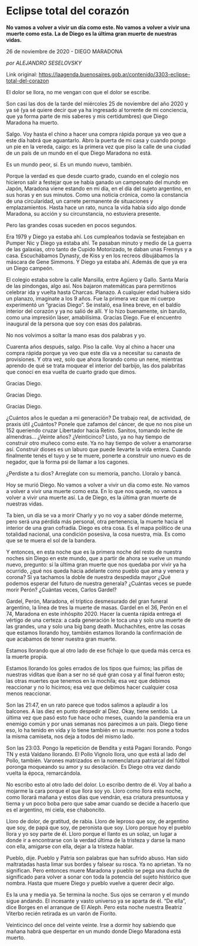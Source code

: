 # Eclipse total del corazón

**No vamos a volver a vivir un día como este. No vamos a volver a vivir una muerte como esta. La de Diego es la última gran muerte de nuestras vidas.**

26 de noviembre de 2020 - DIEGO MARADONA

_por ALEJANDRO SESELOVSKY_

Link original: https://laagenda.buenosaires.gob.ar/contenido/3303-eclipse-total-del-corazon



El dolor se llora, no me vengan con que el dolor se escribe.




Son casi las dos de la tarde del miércoles 25 de noviembre del año 2020 y ya sé (ya sé quiere decir que ya ha ingresado al torrente de mi conciencia, que ya forma parte de mis saberes y mis certidumbres) que Diego Maradona ha muerto.




Salgo. Voy hasta el chino a hacer una compra rápida porque ya veo que a este día habrá que aguantarlo. Abro la puerta de mi casa y cuando pongo un pie en la vereda, caigo: es la primera vez que piso la calle de una ciudad de un país de un mundo en el que Diego Maradona no está.




Es un mundo peor, sí. Es un mundo nuevo, también.




Porque la verdad es que desde cuarto grado, cuando en el colegio nos hicieron salir a festejar que se había ganado un campeonato del mundo en Japón, Maradona viene estando en mi día, en el día del sujeto argentino, en sus horas y en sus minutos. Como una noticia crónica, como la constancia de una circularidad, un carrete permanente de situaciones y emplazamientos. Hasta hace un rato, nunca la vida había sido algo donde Maradona, su acción y su circunstancia, no estuviera presente.




Pero las grandes cosas suceden en pocos segundos.




Era 1979 y Diego ya estaba ahí. Los cumpleaños todavía se festejaban en Pumper Nic y Diego ya estaba ahí. Te pasaban minuto y medio de La guerra de las galaxias, otro tanto de Cupido Motorizado, te daban unas Frennys y a casa. Escuchábamos Dynasty, de Kiss y en los recreos dibujábamos la máscara de Gene Simmons. Y Diego ya estaba ahí. Además de que ya era un Diego campeón.




El colegio estaba sobre la calle Mansilla, entre Agüero y Gallo. Santa María de las pindongas, algo así. Nos bajaron matemáticas para permitirnos celebrar ida y vuelta hasta Charcas. Planazo. A cualquier edad hubiera sido un planazo, imaginate a los 9 años. Fue la primera vez que mi cuerpo experimentó un “gracias Diego”. Se instaló, esa línea breve, en el baldío interior del corazón y ya no salió de allí. Y lo hizo buenamente, sin barullo, como una impresión láser, amabilísima. Gracias Diego. Fue el encuentro inaugural de la persona que soy con esas dos palabras.




No nos volvimos a soltar la mano esas dos palabras y yo.




Cuarenta años después, salgo. Piso la calle. Voy al chino a hacer una compra rápida porque ya veo que este día va a necesitar su canasta de provisiones. Y otra vez, solo que ahora llorando como un nene, mientras aprendo de qué se trata moquear el interior del barbijo, las dos palabritas que conocí en esa vuelta de cuarto grado que dimos.




Gracias Diego.




Gracias Diego.




Gracias Diego.




¿Cuántos años le quedan a mi generación? De trabajo real, de actividad, de praxis útil ¿Cuántos? Ponele que zafamos del cáncer, de que no nos pise un 152 queriendo cruzar Libertador hacia Retiro. Sanitos, tomando leche de almendras… ¿Veinte años? ¿Veinticinco? Listo, ya no hay tiempo de construir otro muñeco como este. Ya no hay tiempo de volver a enamorarse así. Construir dioses es un laburo que puede llevarte la vida entera. Cuando finalmente tenés el tuyo y se te muere, ponerte a construir uno nuevo es de negador, que la forma psi de llamar a los cagones.




¿Perdiste a tu dios? Arreglate con su memoria, pancho. Lloralo y bancá.




Hoy se murió Diego. No vamos a volver a vivir un día como este. No vamos a volver a vivir una muerte como esta. En lo que nos quede, no vamos a volver a vivir una muerte así. La de Diego, es la última gran muerte de nuestras vidas.




Ta bien, un día se va a morir Charly y yo no voy a saber dónde meterme, pero será una pérdida más personal, otra pertenencia, la muerte hacia el interior de una gran cofradía. Diego es otra cosa. Es el mapa político de una totalidad nacional, una condición posesiva, la cosa nuestra, mía. Es como que se te muera el sol de la bandera.




Y entonces, en esta noche que es la primera noche del resto de nuestra noches sin Diego en este mundo, que a partir de ahora se vuelve un mundo nuevo, pregunto: si la última gran muerte que nos quedaba por vivir ya ha ocurrido, ¿qué nos queda hacia adelante como pueblo que ama y venera y corona? Si ya tachamos la doble de nuestra despedida mayor ¿Qué podemos esperar del futuro de nuestra generala? ¿Cuántas veces se puede morir Perón? ¿Cuántas veces, Carlos Gardel?




Gardel, Perón, Maradona, el tríptico desmesurado del gran funeral argentino, la línea de tres la muerte de masas. Gardel en el 36, Perón en el 74, Maradona en este inhóspito 2020. Hacer la cuenta rápida entrega el vértigo de una certeza: a cada generación le toca una y solo una muerte de las grandes, una y solo una big bang death. Muchachites, entre las cosas que estamos llorando hoy, también estamos llorando la confirmación de que acabamos de tener nuestra gran muerte.




Estamos llorando que al otro lado de ese fichaje lo que queda más cerca es la muerte propia.




Estamos llorando los goles errados de los tipos que fuimos; las pifias de nuestras viditas que iban a ser no sé qué gran cosa y al final fueron esto; las otras muertes que tenemos en la mochila; esa vez que debimos reaccionar y no lo hicimos; esa vez que debimos hacer cualquier cosa menos reaccionar.




Son las 21:47, en un rato parece que todos salimos a aplaudir a los balcones. A las diez en punto despedir al Diez. Okay, tiene sentido. La última vez que pasó esto fue hace ocho meses, cuando la pandemia era un enemigo común y por unas semanas nos parecimos a un país. Diego tiene eso, lo ha tenido en vida y lo tiene también en su muerte: nos pone a todos la misma camiseta, nos deja a todos del mismo lado.




Son las 23:03. Pongo la repetición de Bendita y está Pagani llorando. Pongo TN y está Valdano llorando. El Pollo Vignolo llora, uno que está al lado del Pollo, también. Varones matrizados en la nomenclatura patriarcal del fútbol poronga moqueando su amor y su desolación. Es Diego otra vez dando vuelta la época, remarcándola.




No escribo esto al otro lado del dolor. Lo escribo dentro de él. Voy al baño a mojarme la cara porque el que llora soy yo. Lloro como llora esta noche, como llorará mañana y estos días que vendrán, esa criatura presuntuosa y tierna y un poco boba pero que sabe amar cuando se decide a hacerlo que es el argentino, mi ciela, ese chaboncito.




Lloro de dolor, de gratitud, de rabia. Lloro de leproso que soy, de argentino que soy, de papá que soy, de peronista que soy. Lloro porque hoy el pueblo llora y yo soy parte de él. Lloro porque el llanto es un solaz, un lugar a donde ir a encontrarse con la verdad última de la tristeza y darse la mano con ella, amigarse con ella, dejar a la tristeza hablar.




Pueblo, dije. Pueblo y Patria son palabras que han sufrido abuso. Han sido maltratadas hasta limar sus bordes y falsear su rosca. Ya no aprietan. Ya no significan. Pero entonces muere Maradona y pueblo se pega una ducha de significado para volver a sonar con toda la potencia del sujeto histórico que nombra. Hasta que muere Diego y pueblo vuelve a querer decir algo.




Es la una y media ya. Se termina la noche. Sus ojos se cerraron y el mundo sigue andando. El incesante y vasto universo ya se aparta de él. “De ella”, dice Borges en el arranque de El Aleph. Pero esta noche nuestra Beatriz Viterbo recién retirada es un varón de Fiorito.




Veinticinco del once del veinte veinte. Irse a dormir hoy sabiendo que mañana habrá que despertar en un mundo donde Diego Maradona está muerto.



